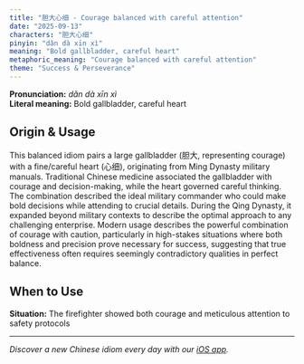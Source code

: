 ```yaml
---
title: "胆大心细 - Courage balanced with careful attention"
date: "2025-09-13"
characters: "胆大心细"
pinyin: "dǎn dà xīn xì"
meaning: "Bold gallbladder, careful heart"
metaphoric_meaning: "Courage balanced with careful attention"
theme: "Success & Perseverance"
---
```


**Pronunciation:** *dǎn dà xīn xì*  
**Literal meaning:** Bold gallbladder, careful heart

## Origin & Usage

This balanced idiom pairs a large gallbladder (胆大, representing courage) with a fine/careful heart (心细), originating from Ming Dynasty military manuals. Traditional Chinese medicine associated the gallbladder with courage and decision-making, while the heart governed careful thinking. The combination described the ideal military commander who could make bold decisions while attending to crucial details. During the Qing Dynasty, it expanded beyond military contexts to describe the optimal approach to any challenging enterprise. Modern usage describes the powerful combination of courage with caution, particularly in high-stakes situations where both boldness and precision prove necessary for success, suggesting that true effectiveness often requires seemingly contradictory qualities in perfect balance.

## When to Use

**Situation:** The firefighter showed both courage and meticulous attention to safety protocols

---

*Discover a new Chinese idiom every day with our [iOS app](https://apps.apple.com/us/app/daily-chinese-idioms/id6740611324).*
